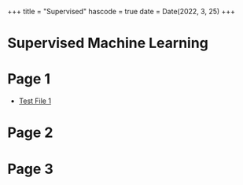 +++
title = "Supervised"
hascode = true
date = Date(2022, 3, 25)
+++

# Supervised Machine Learning


# Page 1
* [Test File 1](/supervised/testfile1/index.html)

# Page 2
# Page 3
